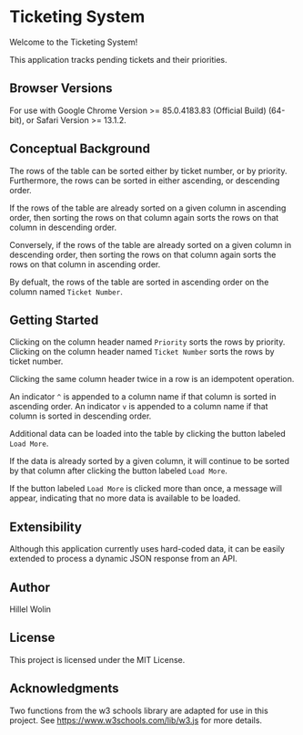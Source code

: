 # Ticketing System

Welcome to the Ticketing System!

This application tracks pending tickets and their priorities.

## Browser Versions

For use with Google Chrome Version >= 85.0.4183.83 (Official Build) (64-bit),
or Safari Version >= 13.1.2.

## Conceptual Background

The rows of the table can be sorted either by ticket number, or by priority.
Furthermore, the rows can be sorted in either ascending, or descending order.

If the rows of the table are already sorted on a given column in ascending order, 
then sorting the rows on that column again sorts the rows on that column in descending order.

Conversely, if the rows of the table are already sorted on a given column in descending order, 
then sorting the rows on that column again sorts the rows on that column in ascending order.

By defualt, the rows of the table are sorted in ascending order on the column named `Ticket Number`.

## Getting Started

Clicking on the column header named `Priority` sorts the rows by priority.
Clicking on the column header named `Ticket Number` sorts the rows by ticket number.

Clicking the same column header twice in a row is an idempotent operation.

An indicator `^` is appended to a column name if that column is sorted in ascending
order. An indicator `v` is appended to a column name if that column is sorted in
descending order.

Additional data can be loaded into the table by clicking the button labeled `Load More`.

If the data is already sorted by a given column, it will continue to be sorted by that
column after clicking the button labeled `Load More`.

If the button labeled `Load More` is clicked more than once, a message will appear,
indicating that no more data is available to be loaded.

## Extensibility

Although this application currently uses hard-coded data,
it can be easily extended to process a dynamic JSON response from an API.

## Author

Hillel Wolin

## License

This project is licensed under the MIT License.

## Acknowledgments

Two functions from the w3 schools library are adapted for use in this project.
See https://www.w3schools.com/lib/w3.js for more details.

